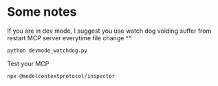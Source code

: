 
# Some notes

If you are in dev mode, I suggest you use watch dog voiding suffer from restart MCP server everytime file change ^^

```bash
python devmode_watchdog.py
```

Test your MCP

```bash
npx @modelcontextprotocol/inspector 
```
